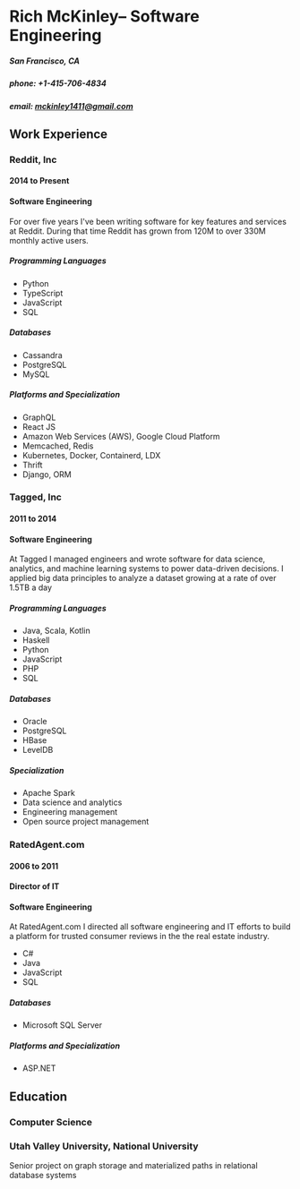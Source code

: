 # Rich McKinley– Software Engineering
##### San Francisco, CA
##### phone: +1-415-706-4834
##### email: mckinley1411@gmail.com

## Work Experience

### Reddit, Inc
#### 2014 to Present
#### Software Engineering

For over five years I've been writing software for key features and services at Reddit. During that time Reddit has grown from 120M to over 330M monthly active users.

##### Programming Languages
  * Python
  * TypeScript
  * JavaScript
  * SQL
##### Databases
  * Cassandra
  * PostgreSQL
  * MySQL
##### Platforms and Specialization
  * GraphQL
  * React JS
  * Amazon Web Services (AWS), Google Cloud Platform
  * Memcached, Redis
  * Kubernetes, Docker, Containerd, LDX
  * Thrift
  * Django, ORM

### Tagged, Inc
#### 2011 to 2014
#### Software Engineering

At Tagged I managed engineers and wrote software for data science, analytics, and machine learning systems to power data-driven decisions. I applied big data principles to analyze a dataset growing at a rate of over 1.5TB a day

##### Programming Languages
  * Java, Scala, Kotlin
  * Haskell
  * Python
  * JavaScript
  * PHP
  * SQL
##### Databases
  * Oracle
  * PostgreSQL
  * HBase
  * LevelDB
##### Specialization
  * Apache Spark
  * Data science and analytics
  * Engineering management
  * Open source project management

### RatedAgent.com
#### 2006 to 2011
#### Director of IT
#### Software Engineering

At RatedAgent.com I directed all software engineering and IT efforts to build a platform for trusted consumer reviews in the the real estate industry.

  * C#
  * Java
  * JavaScript
  * SQL
##### Databases
  * Microsoft SQL Server
##### Platforms and Specialization
  * ASP.NET

## Education
### Computer Science
### Utah Valley University, National University
Senior project on graph storage and materialized paths in relational database systems
